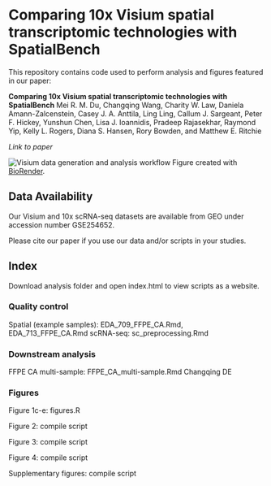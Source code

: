 # Comparing 10x Visium spatial transcriptomic technologies with SpatialBench

This repository contains code used to perform analysis and figures featured in our paper:

**Comparing 10x Visium spatial transcriptomic technologies with SpatialBench** Mei R. M. Du, Changqing Wang, Charity W. Law, Daniela Amann-Zalcenstein, Casey J. A. Anttila, Ling Ling,
Callum J. Sargeant, Peter F. Hickey, Yunshun Chen, Lisa J. Ioannidis, Pradeep Rajasekhar, Raymond Yip, Kelly
L. Rogers, Diana S. Hansen, Rory Bowden, and Matthew E. Ritchie

*Link to paper*

![Visium data generation and analysis workflow](https://github.com/mritchielab/SpatialBench/blob/main/Visium%20workflow.png) 
Figure created with [BioRender](https://biorender.com).



## Data Availability
Our Visium and 10x scRNA-seq datasets are available from GEO under accession number GSE254652.

Please cite our paper if you use our data and/or scripts in your studies.

## Index

Download analysis folder and open index.html to view scripts as a website.

### Quality control

Spatial (example samples): EDA_709_FFPE_CA.Rmd, EDA_713_FFPE_CA.Rmd
scRNA-seq: sc_preprocessing.Rmd

### Downstream analysis

FFPE CA multi-sample: FFPE_CA_multi-sample.Rmd
Changqing DE

### Figures

Figure 1c-e: figures.R

Figure 2: compile script

Figure 3: compile script

Figure 4: compile script

Supplementary figures: compile script
